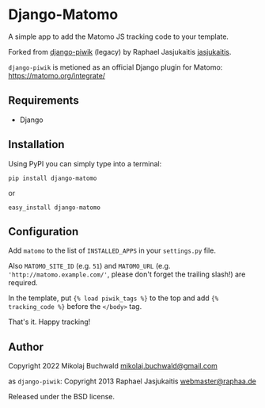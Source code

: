 Django-Matomo
============

A simple app to add the Matomo JS tracking code to your template.

Forked from [django-piwik](https://github.com/jasjukaitis/django-piwik) (legacy) by Raphael Jasjukaitis [jasjukaitis](https://github.com/jasjukaitis).

`django-piwik` is metioned as an official Django plugin for Matomo: https://matomo.org/integrate/

Requirements
------------

* Django


Installation
------------

Using PyPI you can simply type into a terminal:

    pip install django-matomo

or

    easy_install django-matomo


Configuration
-------------

Add ``matomo`` to the list of ``INSTALLED_APPS`` in your ``settings.py`` file.

Also ``MATOMO_SITE_ID`` (e.g. ``51``) and ``MATOMO_URL`` (e.g. ``'http://matomo.example.com/'``, please don't forget the trailing slash!) are required.


In the template, put ``{% load piwik_tags %}`` to the top and add ``{% tracking_code %}`` before the ``</body>`` tag.


That's it. Happy tracking!


Author
------

Copyright 2022 Mikolaj Buchwald <mikolaj.buchwald@gmail.com>

as `django-piwik`: Copyright 2013 Raphael Jasjukaitis <webmaster@raphaa.de>


Released under the BSD license.
